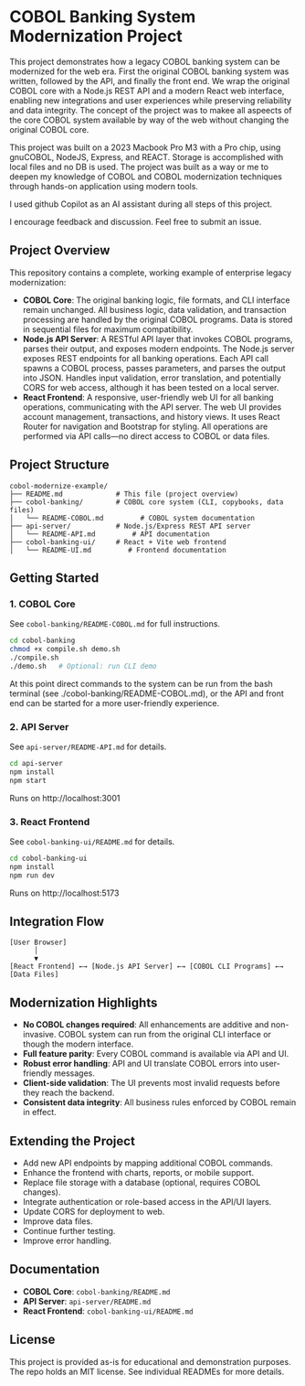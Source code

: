 # COBOL Banking System Modernization Project

This project demonstrates how a legacy COBOL banking system can be modernized for the web era. First the original COBOL banking system was written, followed by the API, and finally the front end. We wrap the original COBOL core with a Node.js REST API and a modern React web interface, enabling new integrations and user experiences while preserving reliability and data integrity. The concept of the project was to makee all aspeects of the core COBOL system available by way of the web without changing the original COBOL core.

This project was built on a 2023 Macbook Pro M3 with a Pro chip, using gnuCOBOL, NodeJS, Express, and REACT. Storage is accomplished with local files and no DB is used. The project was built as a way or me to deepen my knowledge of COBOL and COBOL modernization techniques through hands-on application using modern tools.

I used github Copilot as an AI assistant during all steps of this project.

I encourage feedback and discussion. Feel free to submit an issue.

## Project Overview

This repository contains a complete, working example of enterprise legacy modernization:

- **COBOL Core**: The original banking logic, file formats, and CLI interface remain unchanged. All business logic, data validation, and transaction processing are handled by the original COBOL programs. Data is stored in sequential files for maximum compatibility.
- **Node.js API Server**: A RESTful API layer that invokes COBOL programs, parses their output, and exposes modern endpoints. The Node.js server exposes REST endpoints for all banking operations. Each API call spawns a COBOL process, passes parameters, and parses the output into JSON. Handles input validation, error translation, and potentially CORS for web access, although it has been tested on a local server.
- **React Frontend**: A responsive, user-friendly web UI for all banking operations, communicating with the API server. The web UI provides account management, transactions, and history views. It uses React Router for navigation and Bootstrap for styling. All operations are performed via API calls—no direct access to COBOL or data files.

## Project Structure

```
cobol-modernize-example/
├── README.md             # This file (project overview)
├── cobol-banking/        # COBOL core system (CLI, copybooks, data files)
│   └── README-COBOL.md         # COBOL system documentation
├── api-server/           # Node.js/Express REST API server
│   └── README-API.md         # API documentation
├── cobol-banking-ui/     # React + Vite web frontend
│   └── README-UI.md         # Frontend documentation
```

## Getting Started

### 1. COBOL Core

See `cobol-banking/README-COBOL.md` for full instructions.

```bash
cd cobol-banking
chmod +x compile.sh demo.sh
./compile.sh
./demo.sh   # Optional: run CLI demo
```

At this point direct commands to the system can be run from the bash terminal (see ./cobol-banking/README-COBOL.md), or the API and front end can be started for a more user-friendly experience.

### 2. API Server

See `api-server/README-API.md` for details.

```bash
cd api-server
npm install
npm start
```

Runs on http://localhost:3001

### 3. React Frontend

See `cobol-banking-ui/README.md` for details.

```bash
cd cobol-banking-ui
npm install
npm run dev
```

Runs on http://localhost:5173

## Integration Flow

```
[User Browser]
      │
      ▼
[React Frontend] ←→ [Node.js API Server] ←→ [COBOL CLI Programs] ←→ [Data Files]
```

## Modernization Highlights

- **No COBOL changes required**: All enhancements are additive and non-invasive. COBOL system can run from the original CLI interface or though the modern interface.
- **Full feature parity**: Every COBOL command is available via API and UI.
- **Robust error handling**: API and UI translate COBOL errors into user-friendly messages.
- **Client-side validation**: The UI prevents most invalid requests before they reach the backend.
- **Consistent data integrity**: All business rules enforced by COBOL remain in effect.

## Extending the Project

- Add new API endpoints by mapping additional COBOL commands.
- Enhance the frontend with charts, reports, or mobile support.
- Replace file storage with a database (optional, requires COBOL changes).
- Integrate authentication or role-based access in the API/UI layers.
- Update CORS for deployment to web.
- Improve data files.
- Continue further testing.
- Improve error handling.

## Documentation

- **COBOL Core**: `cobol-banking/README.md`
- **API Server**: `api-server/README.md`
- **React Frontend**: `cobol-banking-ui/README.md`

## License

This project is provided as-is for educational and demonstration purposes. The repo holds an MIT license. See individual READMEs for more details.

